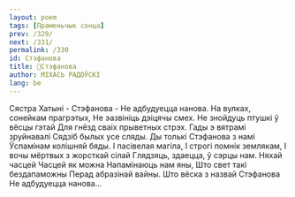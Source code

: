 ```yaml
---
layout: poem
tags: [Праменьчык сонца]
prev: /329/
next: /331/
permalink: /330
id: Стэфанова
title: 🚧Стэфанова
author: МІХАСЬ РАДОЎСКІ
lang: be
---
```



Сястра Хатыні - Стэфанова - Не адбудуецца нанова.
На вулках, сонейкам прагрэтых, Не эазвініць дэіцячы смех.
Не знойдуць птушкі ў вёсцы гэтай Для гнёзд сваіх прыветных стрэх.
Гады э вятрамі зруйнавалі
Сядзіб былых усе сляды.
Ды толькі Стэфанова з намі Ўспамінам колішняй бяды.
I пасівелая магіла,
I строгі помнік землякам,
I вочы мёртвых з жорсткай сілай Глядзяць, здаецца, ў сэрцы нам. Няхай часцей Часцей як можна Напамінаюць нам яны, Што свет такі бездапаможны Перад абразінай вайны. Што вёска з назвай Стэфанова Не адбудуецца нанова...
